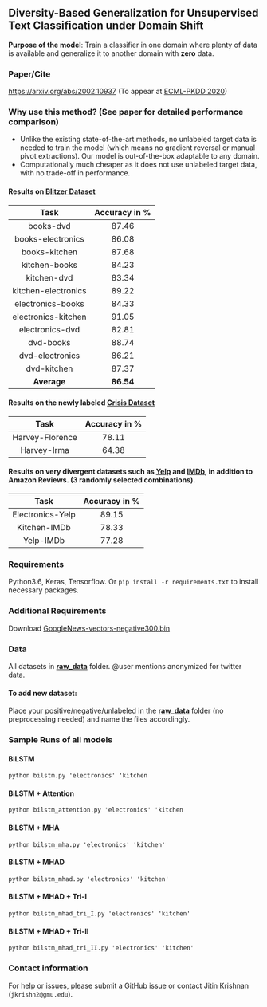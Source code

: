 ## Diversity-Based Generalization for Unsupervised Text Classification under Domain Shift

**Purpose of the model**: Train a classifier in one domain where plenty of data is available and generalize it to another domain with **zero** data.

### Paper/Cite
https://arxiv.org/abs/2002.10937 (To appear at [ECML-PKDD 2020](https://ecmlpkdd2020.net))

### Why use this method? (See paper for detailed performance comparison)
- Unlike the existing state-of-the-art methods, no unlabeled target data is needed to train the model (which means no gradient reversal or manual pivot extractions). Our model is out-of-the-box adaptable to any domain. 
- Computationally much cheaper as it does not use unlabeled target data, with no trade-off in performance.

#### Results on [Blitzer Dataset](http://www.cs.jhu.edu/~mdredze/datasets/sentiment/)

| Task  | Accuracy in %  |
 :-: |  :-:
| books-dvd           | 87.46 |
| books-electronics   | 86.08 |
| books-kitchen       | 87.68 |
| kitchen-books       | 84.23 |
| kitchen-dvd         | 83.34 |
| kitchen-electronics | 89.22 |
| electronics-books   | 84.33 |
| electronics-kitchen | 91.05 |
| electronics-dvd     | 82.81 |
| dvd-books           | 88.74 |
| dvd-electronics     | 86.21 |
| dvd-kitchen         | 87.37 |
| **Average**		          | **86.54** |

#### Results on the newly labeled [Crisis Dataset](https://github.com/jitinkrishnan/Diversity-Based-Generalization/tree/master/raw_data)

| Task  | Accuracy in %  |
 :-: |  :-:
| Harvey-Florence     | 78.11 |
| Harvey-Irma         | 64.38 |

#### Results on very divergent datasets such as [Yelp](https://www.yelp.com/dataset/challenge) and [IMDb](https://ai.stanford.edu/~amaas/data/sentiment/), in addition to Amazon Reviews. (3 randomly selected combinations).

| Task  | Accuracy in %  |
 :-: |  :-:
| Electronics-Yelp  | 89.15 |
| Kitchen-IMDb      | 78.33 |
| Yelp-IMDb         | 77.28 |

### Requirements
Python3.6, Keras, Tensorflow.
Or ```pip install -r requirements.txt``` to install necessary packages.

### Additional Requirements
Download [GoogleNews-vectors-negative300.bin](https://code.google.com/archive/p/word2vec/)

### Data
All datasets in **[raw_data](https://github.com/jitinkrishnan/Diversity-Based-Generalization/tree/master/raw_data)** folder. @user mentions anonymized for twitter data.

#### To add new dataset:
Place your positive/negative/unlabeled in the **[raw_data](https://github.com/jitinkrishnan/Diversity-Based-Generalization/tree/master/raw_data)** folder (no preprocessing needed) and name the files accordingly.

### Sample Runs of all models
#### BiLSTM
```python bilstm.py 'electronics' 'kitchen```

#### BiLSTM + Attention
```python bilstm_attention.py 'electronics' 'kitchen```

#### BiLSTM + MHA
```python bilstm_mha.py 'electronics' 'kitchen'```

#### BiLSTM + MHAD
```python bilstm_mhad.py 'electronics' 'kitchen'```

#### BiLSTM + MHAD + Tri-I
```python bilstm_mhad_tri_I.py 'electronics' 'kitchen'```

#### BiLSTM + MHAD + Tri-II
```python bilstm_mhad_tri_II.py 'electronics' 'kitchen'```

### Contact information
For help or issues, please submit a GitHub issue or contact Jitin Krishnan (`jkrishn2@gmu.edu`).
